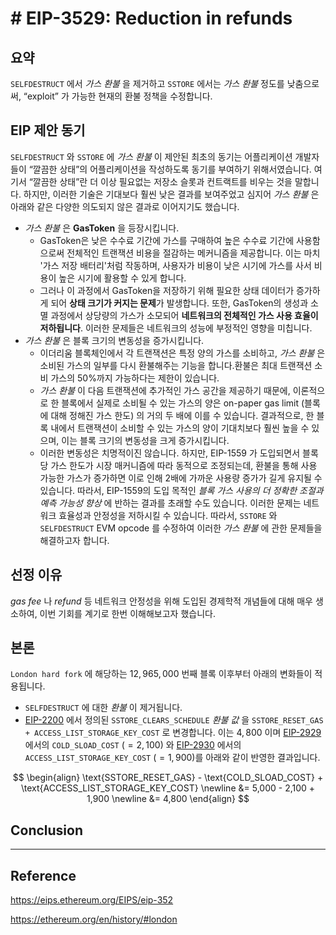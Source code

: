 # # EIP-3529: Reduction in refunds


## 요약
`SELFDESTRUCT` 에서 *가스 환불* 을 제거하고 `SSTORE` 에서는 *가스 환불* 정도를 낮춤으로써, “exploit” 가 가능한 현재의 환불 정책을 수정합니다.

## EIP 제안 동기
`SELFDESTRUCT` 와 `SSTORE` 에 *가스 환불* 이 제안된 최초의 동기는 어플리케이션 개발자들이 “깔끔한 상태”의 어플리케이션을 작성하도록 동기를 부여하기 위해서였습니다. 여기서 “깔끔한 상태”란 더 이상 필요없는 저장소 슬롯과 컨트랙트를 비우는 것을 말합니다. 하지만, 이러한 기술은 기대보다 훨씬 낮은 결과를 보여주었고 심지어 *가스 환불* 은 아래와 같은 다양한 의도되지 않은 결과로 이어지기도 했습니다.
- *가스 환불* 은 **GasToken** 을 등장시킵니다.
  - GasToken은 낮은 수수료 기간에 가스를 구매하여 높은 수수료 기간에 사용함으로써 전체적인 트랜잭션 비용을 절감하는 메커니즘을 제공합니다. 이는 마치 '가스 저장 배터리'처럼 작동하며, 사용자가 비용이 낮은 시기에 가스를 사서 비용이 높은 시기에 활용할 수 있게 합니다.
  - 그러나 이 과정에서 GasToken을 저장하기 위해 필요한 상태 데이터가 증가하게 되어 **상태 크기가 커지는 문제**가 발생합니다. 또한, GasToken의 생성과 소멸 과정에서 상당량의 가스가 소모되어 **네트워크의 전체적인 가스 사용 효율이 저하됩니다**. 이러한 문제들은 네트워크의 성능에 부정적인 영향을 미칩니다.
- *가스 환불* 은 블록 크기의 변동성을 증가시킵니다.
  - 이더리움 블록체인에서 각 트랜잭션은 특정 양의 가스를 소비하고, *가스 환불* 은 소비된 가스의 일부를 다시 환불해주는 기능을 합니다.환불은 최대 트랜잭션 소비 가스의 50%까지 가능하다는 제한이 있습니다.
  - *가스 환불* 이 다음 트랜잭션에 추가적인 가스 공간을 제공하기 때문에, 이론적으로 한 블록에서 실제로 소비될 수 있는 가스의 양은 on-paper gas limit (블록에 대해 정해진 가스 한도) 의 거의 두 배에 이를 수 있습니다. 결과적으로, 한 블록 내에서 트랜잭션이 소비할 수 있는 가스의 양이 기대치보다 훨씬 높을 수 있으며, 이는 블록 크기의 변동성을 크게 증가시킵니다.
  - 이러한 변동성은 치명적이진 않습니다. 하지만, EIP-1559 가 도입되면서 블록당 가스 한도가 시장 매커니즘에 따라 동적으로 조정되는데, 환불을 통해 사용 가능한 가스가 증가하면 이로 인해 2배에 가까운 사용량 증가가 길게 유지될 수 있습니다. 따라서, EIP-1559의 도입 목적인 *블록 가스 사용의 더 정확한 조절과 예측 가능성 향상* 에 반하는 결과를 초래할 수도 있습니다. 이러한 문제는 네트워크 효율성과 안정성을 저하시킬 수 있습니다.
따라서,  `SSTORE` 와 `SELFDESTRUCT` EVM opcode 를 수정하여 이러한 *가스 환불* 에 관한 문제들을 해결하고자 합니다.

## 선정 이유
*gas fee* 나 *refund* 등 네트워크 안정성을 위해 도입된 경제학적 개념들에 대해 매우 생소하여, 이번 기회를 계기로 한번 이해해보고자 했습니다.

## 본론
`London hard fork` 에 해당하는 $12,965,000$ 번째 블록 이후부터 아래의 변화들이 적용됩니다.
- `SELFDESTRUCT` 에 대한 *환불* 이 제거됩니다.
- [EIP-2200](https://eips.ethereum.org/EIPS/eip-2200) 에서 정의된 `SSTORE_CLEARS_SCHEDULE` *환불 값* 을 `SSTORE_RESET_GAS + ACCESS_LIST_STORAGE_KEY_COST` 로 변경합니다. 이는 $4,800$ 이며 [EIP-2929](https://eips.ethereum.org/EIPS/eip-2929) 에서의 `COLD_SLOAD_COST` $(=2,100)$ 와 [EIP-2930](https://eips.ethereum.org/EIPS/eip-2930) 에서의 `ACCESS_LIST_STORAGE_KEY_COST` $(=1,900)$를 아래와 같이 반영한 결과입니다.

$$
\begin{align}
\text{SSTORE_RESET_GAS} - \text{COLD_SLOAD_COST} + \text{ACCESS_LIST_STORAGE_KEY_COST} \newline
&= 5,000 - 2,100 + 1,900 \newline
&= 4,800
\end{align}
$$

## Conclusion

---
## Reference
https://eips.ethereum.org/EIPS/eip-352

https://ethereum.org/en/history/#london
